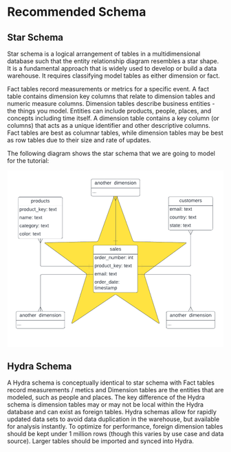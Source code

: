 # Recommended Schema

## Star Schema

Star schema is a logical arrangement of tables in a multidimensional database such that the entity relationship diagram resembles a star shape. It is a fundamental approach that is widely used to develop or build a data warehouse. It requires classifying model tables as either dimension or fact.

Fact tables record measurements or metrics for a specific event. A fact table contains dimension key columns that relate to dimension tables and numeric measure columns. Dimension tables describe business entities - the things you model. Entities can include products, people, places, and concepts including time itself. A dimension table contains a key column (or columns) that acts as a unique identifier and other descriptive columns. Fact tables are best as columnar tables, while dimension tables may be best as row tables due to their size and rate of updates.

The following diagram shows the star schema that we are going to model for the tutorial:

![../../.gitbook/assets/star-schema.png](../../.gitbook/assets/star-schema.png)

## Hydra Schema

A Hydra schema is conceptually identical to star schema with Fact tables record measurements / metics and Dimension tables are the entities that are modeled, such as people and places. The key difference of the Hydra schema is dimension tables may or may not be local within the Hydra database and can exist as foreign tables. Hydra schemas allow for rapidly updated data sets to avoid data duplication in the warehouse, but available for analysis instantly. To optimize for performance, foreign dimension tables should be kept under 1 million rows (though this varies by use case and data source). Larger tables should be imported and synced into Hydra.
